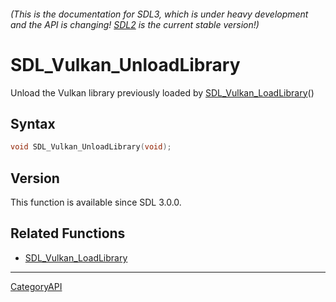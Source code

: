 ###### (This is the documentation for SDL3, which is under heavy development and the API is changing! [SDL2](https://wiki.libsdl.org/SDL2/) is the current stable version!)
# SDL_Vulkan_UnloadLibrary

Unload the Vulkan library previously loaded by [SDL_Vulkan_LoadLibrary](SDL_Vulkan_LoadLibrary)() 

## Syntax

```c
void SDL_Vulkan_UnloadLibrary(void);

```

## Version

This function is available since SDL 3.0.0.

## Related Functions

* [SDL_Vulkan_LoadLibrary](SDL_Vulkan_LoadLibrary)

----
[CategoryAPI](CategoryAPI)

